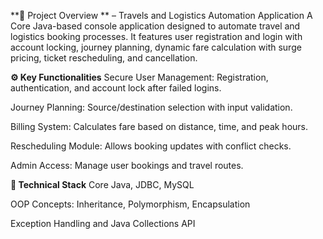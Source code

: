 **📌 Project Overview **
– Travels and Logistics Automation Application
A Core Java-based console application designed to automate travel and logistics booking processes.
It features user registration and login with account locking, journey planning, dynamic fare calculation 
with surge pricing, ticket rescheduling, and cancellation.

**⚙️ Key Functionalities**
Secure User Management: Registration, authentication, and account lock after failed logins.

Journey Planning: Source/destination selection with input validation.

Billing System: Calculates fare based on distance, time, and peak hours.

Rescheduling Module: Allows booking updates with conflict checks.

Admin Access: Manage user bookings and travel routes.

**🧠 Technical Stack**
Core Java, JDBC, MySQL

OOP Concepts: Inheritance, Polymorphism, Encapsulation

Exception Handling and Java Collections API
